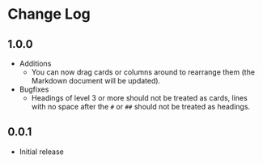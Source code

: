# Change Log

## 1.0.0

- Additions
  - You can now drag cards or columns around to rearrange them (the Markdown document will be updated).
- Bugfixes
  -  Headings of level 3 or more should not be treated as cards, lines with no space after the `#` or `##` should not be treated as headings.

## 0.0.1

- Initial release